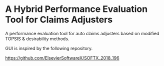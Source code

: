 # A Hybrid Performance Evaluation Tool for Claims Adjusters
A performance evaluation tool for auto claims adjusters based on modified TOPSIS & desirability methods. 

GUI is inspired by the following repository.

https://github.com/ElsevierSoftwareX/SOFTX_2018_196
